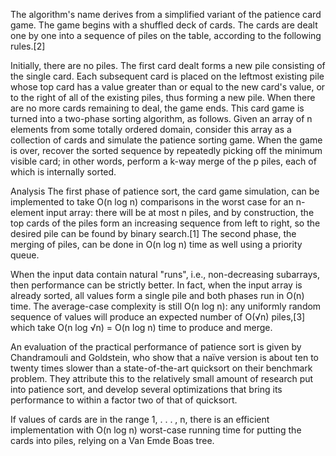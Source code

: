 The algorithm's name derives from a simplified variant of the patience card game. The game begins with a shuffled deck of cards. The cards are dealt one by one into a sequence of piles on the table, according to the following rules.[2]

Initially, there are no piles. The first card dealt forms a new pile consisting of the single card.
Each subsequent card is placed on the leftmost existing pile whose top card has a value greater than or equal to the new card's value, or to the right of all of the existing piles, thus forming a new pile.
When there are no more cards remaining to deal, the game ends.
This card game is turned into a two-phase sorting algorithm, as follows. Given an array of n elements from some totally ordered domain, consider this array as a collection of cards and simulate the patience sorting game. When the game is over, recover the sorted sequence by repeatedly picking off the minimum visible card; in other words, perform a k-way merge of the p piles, each of which is internally sorted.

Analysis
The first phase of patience sort, the card game simulation, can be implemented to take O(n log n) comparisons in the worst case for an n-element input array: there will be at most n piles, and by construction, the top cards of the piles form an increasing sequence from left to right, so the desired pile can be found by binary search.[1] The second phase, the merging of piles, can be done in O(n log n) time as well using a priority queue.

When the input data contain natural "runs", i.e., non-decreasing subarrays, then performance can be strictly better. In fact, when the input array is already sorted, all values form a single pile and both phases run in O(n) time. The average-case complexity is still O(n log n): any uniformly random sequence of values will produce an expected number of O(√n) piles,[3] which take O(n log √n) = O(n log n) time to produce and merge.

An evaluation of the practical performance of patience sort is given by Chandramouli and Goldstein, who show that a naïve version is about ten to twenty times slower than a state-of-the-art quicksort on their benchmark problem. They attribute this to the relatively small amount of research put into patience sort, and develop several optimizations that bring its performance to within a factor two of that of quicksort.

If values of cards are in the range 1, . . . , n, there is an efficient implementation with O(n log n) worst-case running time for putting the cards into piles, relying on a Van Emde Boas tree.
